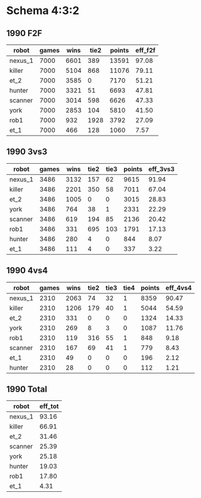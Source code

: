 Schema 4:3:2
============

1990 F2F
--------

robot|games|wins|tie2|points|eff_f2f
-----|-----|----|----|------|-------
nexus_1|7000|6601|389|13591|97.08
killer|7000|5104|868|11076|79.11
et_2|7000|3585|0|7170|51.21
hunter|7000|3321|51|6693|47.81
scanner|7000|3014|598|6626|47.33
york|7000|2853|104|5810|41.50
rob1|7000|932|1928|3792|27.09
et_1|7000|466|128|1060|7.57

1990 3vs3
---------

robot|games|wins|tie2|tie3|points|eff_3vs3
-----|-----|----|----|----|------|--------
nexus_1|3486|3132|157|62|9615|91.94
killer|3486|2201|350|58|7011|67.04
et_2|3486|1005|0|0|3015|28.83
york|3486|764|38|1|2331|22.29
scanner|3486|619|194|85|2136|20.42
rob1|3486|331|695|103|1791|17.13
hunter|3486|280|4|0|844|8.07
et_1|3486|111|4|0|337|3.22

1990 4vs4
---------

robot|games|wins|tie2|tie3|tie4|points|eff_4vs4
-----|-----|----|----|----|----|------|--------
nexus_1|2310|2063|74|32|1|8359|90.47
killer|2310|1206|179|40|1|5044|54.59
et_2|2310|331|0|0|0|1324|14.33
york|2310|269|8|3|0|1087|11.76
rob1|2310|119|316|55|1|848|9.18
scanner|2310|167|69|41|1|779|8.43
et_1|2310|49|0|0|0|196|2.12
hunter|2310|28|0|0|0|112|1.21

1990 Total
----------

robot|eff_tot
-----|-------
nexus_1|93.16
killer|66.91
et_2|31.46
scanner|25.39
york|25.18
hunter|19.03
rob1|17.80
et_1|4.31
